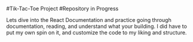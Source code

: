 #Tik-Tac-Toe Project
#Repository in Progress

Lets dive into the React Documentation and practice going through documentation, reading, and understand
what your building. I did have to put my own spin on it, and customize the code to my liking and structure.
